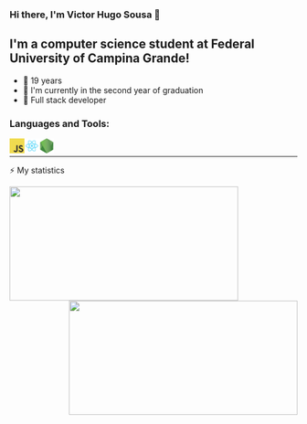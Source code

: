 ### Hi there, I'm Victor Hugo Sousa 👋

## I'm a computer science student at Federal University of Campina Grande!

- 🔭 19 years
- 🌱 I'm currently in the second year of graduation
- 🥅 Full stack developer 

### Languages and Tools:

<img align="left" alt="JavaScript" width="26px" src="https://raw.githubusercontent.com/github/explore/80688e429a7d4ef2fca1e82350fe8e3517d3494d/topics/javascript/javascript.png" />
<img align="left" alt="React" width="26px" src="https://raw.githubusercontent.com/github/explore/80688e429a7d4ef2fca1e82350fe8e3517d3494d/topics/react/react.png" />
<img align="left" alt="Node.js" width="26px" src="https://raw.githubusercontent.com/github/explore/80688e429a7d4ef2fca1e82350fe8e3517d3494d/topics/nodejs/nodejs.png" />

</br>

---

:zap: My statistics
 
 <div align="center">
     <img align="left" src="https://github-readme-stats.vercel.app/api?username=SousaVictorH&show_icons=true&theme=dark" width="400px" height="200px" />
     <img align="right" src="https://github-readme-stats.vercel.app/api/top-langs/?username=SousaVictorH&layout=compact&theme=dark" width="400px" height="200px" />
 </div>
